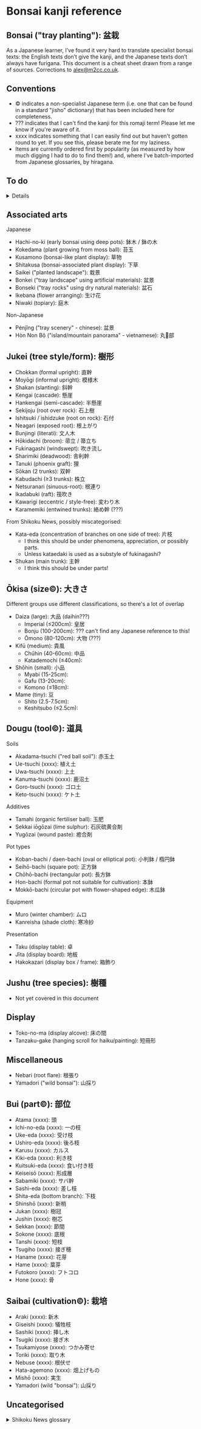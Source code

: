 # Bonsai kanji reference
## Bonsai ("tray planting"): 盆栽
As a Japanese learner, I’ve found it very hard to translate specialist bonsai texts: the English texts don’t give the kanji, and the Japanese texts don’t always have furigana.  This document is a cheat sheet drawn from a range of sources.  Corrections to [alex@m2cc.co.uk](mailto:alex@m2cc.co.uk).

## Conventions
+ © indicates a non-specialist Japanese term (i.e. one that can be found in a standard "jisho" dictionary) that has been included here for completeness.
+ ??? indicates that I can't find the kanji for this romaji term!  Please let me know if you're aware of it.
+ xxxx indicates something that I can easily find out but haven't gotten round to yet.  If you see this, please berate me for my laziness.
+ Items are currently ordered first by popularity (as measured by how much digging I had to do to find them!) and, where I've batch-imported from Japanese glossaries, by hiragana.

## To do

<details>

+ Double-check [sizes](https://en.wikipedia.org/wiki/Bonsai#Size_classifications) (esp. keshitsubo)
  - Mark's list seems to be taken from [here](https://www.beechfieldbonsai.co.uk/understanding-bonsai-size-classification/), or vice-versa; no ultimate source available
+ Add discreet links to best sources of info and/or [Mark’s youtube videos](https://youtube.com/c/MaKeBonsai)
  - Note: this will require me to actually *watch* said YT videos!  Need to continue working through them.
+ Harvest other sources for vocabulary:
  - [Wikipedia](https://en.wikipedia.org/wiki/Bonsai)
  - [Shikoku News' bonsai glossary](https://bonsai.shikoku-np.co.jp/en/word/)
    - I'm 2/3 done with a first-pass
    - However I need to comb through the glossary text for more words - for example the "jiita" definition mentions "hyotan" and "hirataku"
  - [Japan Bonsai bilingual site](https://www.japan-bonsai.jp/en/)
  - [Japanese Wikipedia](https://ja.wikipedia.org/wiki/Category:%E7%9B%86%E6%A0%BD)
  - [Scottish Bonsai Association glossary](http://www.scottishbonsai.org/page.cfm?kicker=Bonsai_Terms&page=23)
+ Reformat to look more like a cheat sheet
+ Test-drive against actual bonsai articles
+ Keep an eye out for the following words / kanji:
  - bonsai practitioner/student
+ Pull out common kanji (as opposed to compounds) list
  - ...and link to jisho.org detailed definitions?
+ Add non-bonsai words that often feature in the bonsai literary style
  - e.g. 葉 counter for flat things (such as pine  tiers)
  - e.g. 銘 inscription
  - limiting factor here: knowing what I'd be able to expect from "normal" formal prose.
    - Oh no, I'll need to read other Japanese stuff to check. How horrible.

</details>

## Associated arts
Japanese
+ Hachi-no-ki (early bonsai using deep pots): 鉢木 / 鉢の木
+ Kokedama (plant growing from moss ball): 苔玉
+ Kusamono (bonsai-like plant display): 草物
+ Shitakusa (bonsai-associated plant display): 下草
+ Saikei ("planted landscape"): 栽景
+ Bonkei ("tray landscape" using artificial materials): 盆景
+ Bonseki ("tray rocks" using dry natural materials): 盆石
+ Ikebana (flower arranging): 生け花
+ Niwaki (topiary): 庭木

Non-Japanese
+ Pénjǐng ("tray scenery" - chinese): 盆景
+ Hòn Non Bộ ("island/mountain panorama" - vietnamese): 丸𡽫部

## Jukei (tree style/form): 樹形
+ Chokkan (formal upright): 直幹
+ Moyōgi (informal upright): 模様木
+ Shakan (slanting): 斜幹
+ Kengai (cascade): 懸崖
+ Hankengai (semi-cascade): 半懸崖
+ Sekijoju (root over rock): 石上樹
+ Ishitsuki / ishidzuke (root on rock): 石付
+ Neagari (exposed root): 根上がり
+ Bunjingi (literati): 文人木
+ Hōkidachi (broom): 帚立 / 箒立ち
+ Fukinagashi (windswept): 吹き流し
+ Sharimiki (deadwood): 舎利幹
+ Tanuki (phoenix graft): 狸
+ Sōkan (2 trunks): 双幹
+ Kabudachi (≥3 trunks): 株立
+ Netsuranari (sinuous-root): 根連り
+ Ikadabuki (raft): 筏吹き
+ Kawarigi (eccentric / style-free): 変わり木
+ Karamemiki (entwined trunks): 絡め幹 (???)

From Shikoku News, possibly miscategorised:
+ Kata-eda (concentration of branches on one side of tree): 片枝
  - I think this should be under phenomena, appreciation, or possibly parts.
  - Unless kataedaki is used as a substyle of fukinagashi?
+ Shukan (main trunk): 主幹
  - I think this should be under parts!


## Ōkisa (size©): 大きさ
Different groups use different classifications, so there's a lot of overlap
+ Daiza (large): 大品 (daihin???)
  - Imperial (≤200cm): 皇居
  - Bonju (100-200cm): ???
    can't find any Japanese reference to this!
  - Ōmono (80-120cm): 大物 (???)
+ Kifū (medium): 貴風
  - Chūhin (40-60cm): 中品
  - Katademochi (≤40cm):
+ Shōhin (small): 小品
  - Myabi (15-25cm):
  - Gafu (13-20cm):
  - Komono (≤18cm):
+ Mame (tiny):  豆
  - Shito (2.5-7.5cm):
  - Keshitsubo (≤2.5cm):

## Dougu (tool©): 道具
Soils
+ Akadama-tsuchi ("red ball soil"): 赤玉土
+ Ue-tsuchi (xxxx): 植え土
+ Uwa-tsuchi (xxxx): 上土
+ Kanuma-tsuchi (xxxx): 鹿沼土
+ Goro-tsuchi (xxxx): ゴロ土
+ Keto-tsuchi (xxxx): ケト土

Additives
+ Tamahi (organic fertiliser ball): 玉肥
+ Sekkai iōgōzai (lime sulphur): 石灰硫黄合剤
+ Yugōzai (wound paste): 癒合剤

Pot types
+ Koban-bachi / daen-bachi (oval or elliptical pot): 小判鉢 / 楕円鉢
+ Seihō-bachi (square pot): 正方鉢
+ Chōhō-bachi (rectangular pot): 長方鉢
+ Hon-bachi (formal pot not suitable for cultivation): 本鉢
+ Mokkō-bachi (circular pot with flower-shaped edge): 木瓜鉢

Equipment
+ Muro (winter chamber): ムロ
+ Kanreisha (shade cloth): 寒冷紗

Presentation
+ Taku (display table): 卓
+ Jīta (display board): 地板
+ Hakokazari (display box / frame): 箱飾り

## Jushu (tree species): 樹種
+ Not yet covered in this document

## Display
+ Toko-no-ma (display alcove): 床の間
+ Tanzaku-gake (hanging scroll for haiku/painting): 短冊形


## Miscellaneous
+ Nebari (root flare): 根張り
+ Yamadori ("wild bonsai"): 山採り

## Bui (part©): 部位
+ Atama (xxxx): 頭
+ Ichi-no-eda (xxxx): 一の枝
+ Uke-eda (xxxx): 受け枝
+ Ushiro-eda (xxxx): 後ろ枝
+ Karusu (xxxx): カルス
+ Kiki-eda (xxxx): 利き枝
+ Kuitsuki-eda (xxxx): 食い付き枝
+ Keiseisō (xxxx): 形成層
+ Sabamiki (xxxx): サバ幹
+ Sashi-eda (xxxx): 差し枝
+ Shita-eda (bottom branch): 下枝
+ Shinshō (xxxx): 新梢
+ Jukan (xxxx): 樹冠
+ Jushin (xxxx): 樹芯
+ Sekkan (xxxx): 節間
+ Sokone (xxxx): 底根
+ Tanshi (xxxx): 短枝
+ Tsugiho (xxxx): 接ぎ穂
+ Haname (xxxx): 花芽
+ Hame (xxxx): 葉芽
+ Futokoro (xxxx): フトコロ
+ Hone (xxxx): 骨

## Saibai (cultivation©): 栽培
+ Araki (xxxx): 新木
+ Giseishi (xxxx): 犠牲枝
+ Sashiki (xxxx): 挿し木
+ Tsugiki (xxxx): 接ぎ木
+ Tsukamiyose (xxxx): つかみ寄せ
+ Toriki (xxxx): 取り木
+ Nebuse (xxxx): 根伏せ
+ Hata-agemono (xxxx): 畑上げもの
+ Mishō (xxxx): 実生
+ Yamadori (wild "bonsai"): 山採り

## Uncategorised
<details>
<summary>Shikoku News glossary</summary>

I haven't included their list of tree names here; that may have been a mistake!

+ うえかえ（植え替え）／ＨＤ動画あり 動画あり 手入れ
+ おいこみ: 追い込み - 手入れ
+ えだぼね: 枝骨 - 鑑賞
+ えだふせ: 枝伏せ - 手入れ
+ えだぬき: 枝抜き - 手入れ
+ えだたな: 枝棚 - 鑑賞
+ えだつき: 枝付き - 鑑賞
+ えだじゅん: 枝順 - 鑑賞
+ えだうち: 枝打ち - 現象
+ うわね: 上根 - 現象
+ うえつけかくど: 植え付け角度 - 手入れ
+ いっさいしょう: 一歳性 - 鑑賞
+ いきみち: 生き道 - 現象
+ あまい: 甘い - 手入れ
+ いしつき: 石付 - 観賞
+ こしみず: 腰水 - 手入れ
+ こしだか: 腰高 - 現象
+ こけじゅん: コケ順 - 現象
+ きりもどし: 切り戻し - 手入れ
+ きりこみ: 切り込み - 手入れ
+ きょくづけ: 曲付け - 手入れ
+ かんすい: 灌水 -／ＨＤ動画あり 動画あり 手入れ
+ かんじょうはくひ: 環状剥皮 - 手入れ
+ からみね: 絡み根 - 現象
+ からい: 辛い - 手入れ
+ かたまる: 固まる - 現象
+ かたね: 片根 - 現象
+ さく: 作 - 現象
+ ざ: 座 - 現象
+ そえ: 添え - 観賞
+ せんてい: 剪定 - 手入れ
+ せっかしょう: 石化性 - 現象
+ せきかざり: 席飾り - 観賞
+ すかす: 透かす - 手入れ
+ しょう: 性 - 観賞
+ しゅぼく: 主木 - 観賞
+ じゅせい: 樹性 - 観賞
+ じゅせい: 樹勢 - 現象
+ しゃり・じん: シャリ・ジン - 現象
+ しめこむ: 締め込む - 手入れ
+ じだい: 時代 - 観賞
+ とめる: 止める - 手入れ
+ とぶ: 飛ぶ - 観賞
+ とちょうし: 徒長枝 - 現象
+ どうぶき: 胴吹き - 現象
+ ちょっこん: 直根 - 現象
+ たんようほう: 短葉法 - 手入れ
+ たなわり: 棚割り - 手入れ
+ たなかざり: 棚飾り - 観賞
+ たてかえ: 立て替え - 手入れ
+ たちあがり: 立ち上がり - 現象
+ たかうえ: 高植え - 手入れ
+ ねばり: 根張り - 現象
+ ねつち: 根土 - 現象
+ ねつぎ: 根接ぎ - 手入れ
+ ねさばき: 根捌き - 手入れ
+ ねぐされ: 根腐れ - 現象
+ ねあらい: 根洗い - 手入れ
+ にばんめ: 二番芽 - 現象
+ にくまき: 肉巻き - 現象
+ ながれ: 流れ - 観賞
+ ねみず: 根水 - 手入れ
+ ねむりめ: 眠り芽 - 現象
+ はちうつり: 鉢映り - 観賞
+ ふるはとり: 古葉取り -／動画あり 動画あり 手入れ
+ ふり: 振り - 観賞
+ ふていが: 不定芽 - 現象
+ ひばい: 肥培 - 手入れ
+ ひこばえ: ヒコ生え - 現象
+ ばん・ばんこん: 盤・盤根 - 現象
+ はりがねかけ: 針金かけ - 手入れ
+ はやけ: 葉灼け - 現象
+ はみず: 葉水 - 手入れ
+ はねだし: ハネ出し - 観賞
+ はぬき: 葉抜き - 手入れ
+ はばり: 葉張り - 観賞
+ はずみ: ハズミ - 観賞
+ はしょう: 葉性 - 観賞
+ はしりね: 走り根 - 現象
+ はしりえだ: 走り枝 - 現象
+ はさみづくり: ハサミ作り - 手入れ
+ はぎり: 葉切り - 手入れ
+ はがり: 葉刈り -／ＨＤ動画あり 動画あり 手入れ
+ もとぼそ: 基細 - 観賞
+ もちこみ: 持ち込み - 観賞
+ もちくずす: 持ち崩す - 現象
+ めつみ: 芽摘み - 手入れ
+ めつぎ: 芽接ぎ - 手入れ
+ めきり: 芽切り -／ＨＤ動画あり 動画あり 手入れ
+ めおさえ: 芽押さえ - 手入れ
+ めおこし: 芽起こし - 手入れ
+ めあたり: 芽あたり - 現象
+ みどりつみ: ミドリ摘み - 手入れ
+ みずすい: 水吸い - 現象
+ みずやり: 水やり - 手入れ
+ みずぬけ: 水抜け - 現象
+ みずぎれ: 水切れ - 現象
+ みきもよう: 幹模様 - 観賞
+ みきはだ: 幹肌 - 観賞
+ よびつぎ: 呼び接ぎ - 手入れ
+ よこね: 横根 - 現象
+ やつふさ: 八ツ房 - 観賞
+ やごめ: ヤゴ芽 - 現象
+ やけこむ: 灼け込む - 現象
+ やくえだ: 役枝 - 観賞
+ ろうそくめ: ロウソク芽 - 現象

Keywords (not yet used in titles):
+ Kenshō (phenomenon©): 現象
+ Teire (care©): 手入れ
+ Kanshō (appreciation): 観賞 / 鑑賞

</details>

